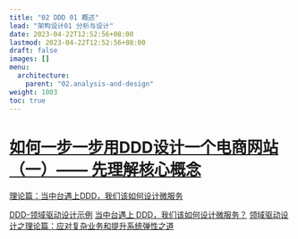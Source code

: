 ```yaml
---
title: "02 DDD 01 概述"
lead: "架构设计01 分析与设计"
date: 2023-04-22T12:52:56+08:00
lastmod: 2023-04-22T12:52:56+08:00
draft: false
images: []
menu:
  architecture:
    parent: "02.analysis-and-design"
weight: 1003
toc: true
---
```



# [如何一步一步用DDD设计一个电商网站（一）—— 先理解核心概念](https://www.cnblogs.com/Zachary-Fan/p/5991674.html)
[理论篇：当中台遇上DDD，我们该如何设计微服务](http://www.voycn.com/article/lilunpiandangzhongtaiyushangdddwomengairuheshejiweifuwu)

[DDD-领域驱动设计示例](https://www.codetd.com/article/8855463)
[当中台遇上 DDD，我们该如何设计微服务？](https://www.infoq.cn/article/7QgXyp4Jh3-5Pk6LydWw)
[领域驱动设计之理论篇：应对复杂业务和提升系统弹性之道](https://www.infoq.cn/article/goF6SKzuzxEwjAdrljuf)

